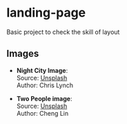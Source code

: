 # landing-page
Basic project to check the skill of layout


## Images

- **Night City Image**:  
  Source: [Unsplash](https://unsplash.com/photos/a-view-of-a-city-at-night-from-across-the-street-zl4YgnCMg-w)  
  Author: Chris Lynch

- **Two People image**:  
  Source: [Unsplash](https://unsplash.com/photos/two-people-watch-the-sunset-over-rome-0bArovre6cQ)  
  Author: Cheng Lin
